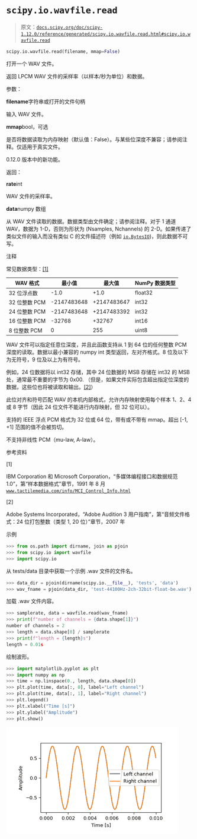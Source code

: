 # `scipy.io.wavfile.read`

> 原文：[`docs.scipy.org/doc/scipy-1.12.0/reference/generated/scipy.io.wavfile.read.html#scipy.io.wavfile.read`](https://docs.scipy.org/doc/scipy-1.12.0/reference/generated/scipy.io.wavfile.read.html#scipy.io.wavfile.read)

```py
scipy.io.wavfile.read(filename, mmap=False)
```

打开一个 WAV 文件。

返回 LPCM WAV 文件的采样率（以样本/秒为单位）和数据。

参数：

**filename**字符串或打开的文件句柄

输入 WAV 文件。

**mmap**bool，可选

是否将数据读取为内存映射（默认值：False）。与某些位深度不兼容；请参阅注释。仅适用于真实文件。

0.12.0 版本中的新功能。

返回：

**rate**int

WAV 文件的采样率。

**data**numpy 数组

从 WAV 文件读取的数据。数据类型由文件确定；请参阅注释。对于 1 通道 WAV，数据为 1-D，否则为形状为 (Nsamples, Nchannels) 的 2-D。如果传递了类似文件的输入而没有类似 C 的文件描述符（例如 [`io.BytesIO`](https://docs.python.org/3/library/io.html#io.BytesIO "(in Python v3.12)"))，则此数据不可写。

注释

常见数据类型：[[1]](#r7015bff88555-1)

| WAV 格式 | 最小值 | 最大值 | NumPy 数据类型 |
| --- | --- | --- | --- |
| 32 位浮点数 | -1.0 | +1.0 | float32 |
| 32 位整数 PCM | -2147483648 | +2147483647 | int32 |
| 24 位整数 PCM | -2147483648 | +2147483392 | int32 |
| 16 位整数 PCM | -32768 | +32767 | int16 |
| 8 位整数 PCM | 0 | 255 | uint8 |

WAV 文件可以指定任意位深度，并且此函数支持从 1 到 64 位的任何整数 PCM 深度的读取。数据以最小兼容的 numpy int 类型返回，左对齐格式。8 位及以下为无符号，9 位及以上为有符号。

例如，24 位数据将以 int32 存储，其中 24 位数据的 MSB 存储在 int32 的 MSB 处，通常最不重要的字节为 0x00\. （但是，如果文件实际包含超出指定位深度的数据，这些位也将被读取和输出。[[2]](#r7015bff88555-2)）

此位对齐和符号匹配 WAV 的本机内部格式，允许内存映射使用每个样本 1、2、4 或 8 字节（因此 24 位文件不能进行内存映射，但 32 位可以）。

支持的 IEEE 浮点 PCM 格式为 32 位或 64 位，带有或不带有 mmap。超出 [-1, +1] 范围的值不会被剪切。

不支持非线性 PCM（mu-law, A-law）。

参考资料

[1]

IBM Corporation 和 Microsoft Corporation，“多媒体编程接口和数据规范 1.0”，第“样本数据格式”章节，1991 年 8 月 [`www.tactilemedia.com/info/MCI_Control_Info.html`](http://www.tactilemedia.com/info/MCI_Control_Info.html)

[2]

Adobe Systems Incorporated，“Adobe Audition 3 用户指南”，第“音频文件格式：24 位打包整数（类型 1, 20 位）”章节，2007 年

示例

```py
>>> from os.path import dirname, join as pjoin
>>> from scipy.io import wavfile
>>> import scipy.io 
```

从 tests/data 目录中获取一个示例 .wav 文件的文件名。

```py
>>> data_dir = pjoin(dirname(scipy.io.__file__), 'tests', 'data')
>>> wav_fname = pjoin(data_dir, 'test-44100Hz-2ch-32bit-float-be.wav') 
```

加载 .wav 文件内容。

```py
>>> samplerate, data = wavfile.read(wav_fname)
>>> print(f"number of channels = {data.shape[1]}")
number of channels = 2
>>> length = data.shape[0] / samplerate
>>> print(f"length = {length}s")
length = 0.01s 
```

绘制波形。

```py
>>> import matplotlib.pyplot as plt
>>> import numpy as np
>>> time = np.linspace(0., length, data.shape[0])
>>> plt.plot(time, data[:, 0], label="Left channel")
>>> plt.plot(time, data[:, 1], label="Right channel")
>>> plt.legend()
>>> plt.xlabel("Time [s]")
>>> plt.ylabel("Amplitude")
>>> plt.show() 
```

![../../_images/scipy-io-wavfile-read-1.png](img/26e70b7b0f2ca409b16574d54e0caa7b.png)
